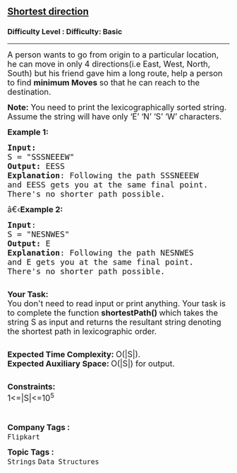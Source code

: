 <h2><a href="https://www.geeksforgeeks.org/problems/shortest-direction4201/1?page=1&company=Flipkart&status=unsolved&sortBy=accuracy">Shortest direction</a></h2><h3>Difficulty Level : Difficulty: Basic</h3><hr><div class="problems_problem_content__Xm_eO"><p><span style="font-size:18px">A person wants to go from origin to a particular location, he can move in only 4 directions(i.e East, West, North, South) but his friend gave him a long route, help a person to find <strong>minimum Moves</strong> so that he can reach to the destination.</span></p>

<p><span style="font-size:18px"><strong>Note:</strong>&nbsp;You need to print the lexicographically sorted string. Assume the string will have only ‘E’ ‘N’ ‘S’ ‘W’ characters.</span></p>

<p><span style="font-size:18px"><strong>Example 1:</strong></span></p>

<pre><span style="font-size:18px"><strong>Input:</strong>
S = "SSSNEEEW"
<strong>Output:</strong> EESS
<strong>Explanation</strong>: Following the path SSSNEEEW
and EESS gets you at the same final point.
There's no shorter path possible.</span>
</pre>

<p><span style="font-size:18px">â€‹<strong>Example 2:</strong></span></p>

<pre><span style="font-size:18px"><strong>Input</strong>: 
S = "NESNWES"
<strong>Output:</strong> E
<strong>Explanation</strong>: Following the path NESNWES
and E gets you at the same final point.
There's no shorter path possible.
</span></pre>

<p><br>
<span style="font-size:18px"><strong>Your Task:</strong><br>
You don't need to read input or print anything. Your task is to complete the function&nbsp;<strong>shortestPath()&nbsp;</strong>which takes the string S as input and returns the resultant string denoting the shortest path in lexicographic order.</span></p>

<p><br>
<span style="font-size:18px"><strong>Expected Time Complexity:&nbsp;</strong>O(|S|).<br>
<strong>Expected Auxiliary Space:&nbsp;</strong>O(|S|) for output.</span></p>

<p><br>
<span style="font-size:18px"><strong>Constraints:</strong><br>
1&lt;=|S|&lt;=10<sup>5</sup></span></p>

<p>&nbsp;</p>
</div><p><span style=font-size:18px><strong>Company Tags : </strong><br><code>Flipkart</code>&nbsp;<br><p><span style=font-size:18px><strong>Topic Tags : </strong><br><code>Strings</code>&nbsp;<code>Data Structures</code>&nbsp;